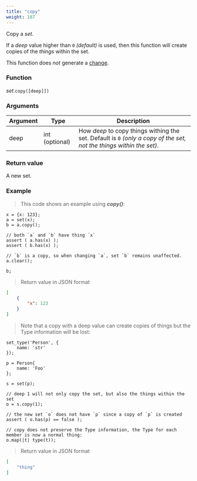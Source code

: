 ```yaml
---
title: "copy"
weight: 107
---
```


Copy a *set*.

If a *deep* value higher than `0` *(default)* is used, then this function will create copies of the *things* within the set.

This function does *not* generate a [change](../../../overview/changes).

### Function

*set*.`copy([deep]])`

### Arguments

Argument | Type | Description
-------- | ---- | -----------
deep | int (optional) | How *deep* to copy things withing the set. Default is `0` *(only a copy of the set, not the things within the set)*.

### Return value

A new set.

### Example

> This code shows an example using ***copy()***:

```thingsdb,json_response
x = {x: 123};
a = set(x);
b = a.copy();

// both `a` and `b` have thing `x`
assert ( a.has(x) );
assert ( b.has(x) );

// `b` is a copy, so when changing `a`, set `b` remains unaffected.
a.clear();

b;
```

> Return value in JSON format

```json
[
    {
        "x": 123
    }
]
```

> Note that a copy with a deep value can create copies of things but the Type information will be lost:

```thingsdb,json_response
set_type('Person', {
    name: 'str'
});

p = Person{
    name: 'Foo'
};

s = set(p);

// deep 1 will not only copy the set, but also the things within the set
o = s.copy(1);

// the new set `o` does not have `p` since a copy of `p` is created
assert ( o.has(p) == false );

// copy does not preserve the Type information, the Type for each member is now a normal thing:
o.map(|t| type(t));
```

> Return value in JSON format

```json
[
    "thing"
]
```

